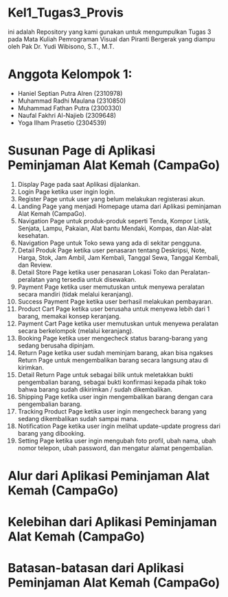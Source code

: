 # Kel1_Tugas3_Provis
ini adalah Repository yang kami gunakan untuk mengumpulkan Tugas 3 pada Mata Kuliah Pemrograman Visual dan Piranti Bergerak yang diampu oleh Pak Dr. Yudi Wibisono, S.T., M.T.

# Anggota Kelompok 1:
- Haniel Septian Putra Alren (2310978)
- Muhammad Radhi Maulana     (2310850)
- Muhammad Fathan Putra      (2300330)
- Naufal Fakhri Al-Najieb    (2309648)
- Yoga Ilham Prasetio        (2304539)

# Susunan Page di Aplikasi Peminjaman Alat Kemah (CampaGo)
 1. Display Page pada saat Aplikasi dijalankan.
 2. Login Page ketika user ingin login.
 3. Register Page untuk user yang belum melakukan registerasi akun.
 4. Landing Page yang menjadi Homepage utama dari Aplikasi peminjaman Alat Kemah (CampaGo).
 5. Navigation Page untuk produk-produk seperti Tenda, Kompor Listik, Senjata, Lampu, Pakaian, Alat bantu Mendaki, Kompas, dan Alat-alat kesehatan.
 6. Navigation Page untuk Toko sewa yang ada di sekitar pengguna.
 7. Detail Produk Page ketika user penasaran tentang Deskripsi, Note, Harga, Stok, Jam Ambil, Jam Kembali, Tanggal Sewa, Tanggal Kembali, dan Review.
 8. Detail Store Page ketika user penasaran Lokasi Toko dan Peralatan-peralatan yang tersedia untuk disewakan.
 9. Payment Page ketika user memutuskan untuk menyewa peralatan secara mandiri (tidak melalui keranjang).
 10. Success Payment Page ketika user berhasil melakukan pembayaran.
 11. Product Cart Page ketika user berusaha untuk menyewa lebih dari 1 barang, memakai konsep keranjang.
 12. Payment Cart Page ketika user memutuskan untuk menyewa peralatan secara berkelompok (melalui keranjang).
 13. Booking Page ketika user mengecheck status barang-barang yang sedang berusaha dipinjam.
 14. Return Page ketika user sudah meminjam barang, akan bisa ngakses Return Page untuk mengembalikan barang secara langsung atau di kirimkan.
 15. Detail Return Page untuk sebagai bilik untuk meletakkan bukti pengembalian barang, sebagai bukti konfirmasi kepada pihak toko bahwa barang sudah dikirimkan / sudah dikembalikan.
 16. Shipping Page ketika user ingin mengembalikan barang dengan cara pengembalian barang.
 17. Tracking Product Page ketika user ingin mengecheck barang yang sedang dikembalikan sudah sampai mana.
 18. Notification Page ketika user ingin melihat update-update progress dari barang yang dibooking.
 19. Setting Page ketika user ingin mengubah foto profil, ubah nama, ubah nomor telepon, ubah password, dan mengatur alamat pengembalian.

# Alur dari Aplikasi Peminjaman Alat Kemah (CampaGo)
# Kelebihan dari Aplikasi Peminjaman Alat Kemah (CampaGo)
# Batasan-batasan dari Aplikasi Peminjaman Alat Kemah (CampaGo)
